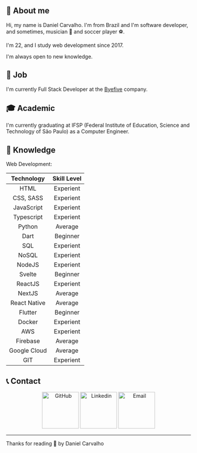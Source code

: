 <h2>📖 About me</h2>

Hi, my name is Daniel Carvalho. I'm from Brazil and I'm software developer, and sometimes, musician 🎵 and soccer player ⚽.

I'm 22, and I study web development since 2017.

I'm always open to new knowledge.

<h2>💼 Job</h2>

I'm currently Full Stack Developer at the [Byefive](https://byefive.com.br/) company.

<h2>🎓 Academic</h2>
I'm currently graduating at IFSP (Federal Institute of Education, Science and Technology of São Paulo) as a Computer Engineer.

<h2>🧠 Knowledge</h2>

Web Development:

| Technology   | Skill Level |
| :----------: | :---------: |
| HTML         | Experient   | 
| CSS, SASS    | Experient   | 
| JavaScript   | Experient   |
| Typescript   | Experient   |
| Python       | Average     |
| Dart         | Beginner    |
| SQL          | Experient   |
| NoSQL        | Experient   |
| NodeJS       | Experient   |
| Svelte       | Beginner    |
| ReactJS      | Experient   |
| NextJS       | Average     |
| React Native | Average     |
| Flutter      | Beginner    |
| Docker       | Experient   |
| AWS          | Experient   |
| Firebase     | Average     |
| Google Cloud | Average     |
| GIT          | Experient   |

<h2>📞 Contact</h2>
<p align="center">
    <a href="https://github.com/daniellcprg"><img src="" width="100px" alt="GitHub"/></a>
    <a href="https://www.linkedin.com/in/daniellcprg"><img src="" width="100px" alt="Linkedin"/></a>
    <a href="mailto:daniellc.prg@gmail.com"><img src="" width="100px" alt="Email"/></a>
</p>

------------
Thanks for reading 🧡 by Daniel Carvalho
